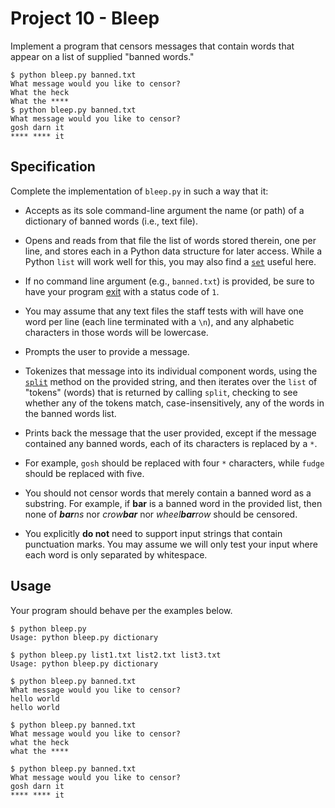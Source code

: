 # Project 10 - Bleep
Implement a program that censors messages that contain words that appear on a list of supplied "banned words."

```
$ python bleep.py banned.txt
What message would you like to censor?
What the heck
What the ****
$ python bleep.py banned.txt
What message would you like to censor?
gosh darn it
**** **** it
```

## Specification
Complete the implementation of  `bleep.py`  in such a way that it:

-   Accepts as its sole command-line argument the name (or path) of a dictionary of banned words (i.e., text file).
    
-   Opens and reads from that file the list of words stored therein, one per line, and stores each in a Python data structure for later access. While a Python  `list`  will work well for this, you may also find a  [`set`](https://docs.python.org/3/tutorial/datastructures.html#sets)  useful here.
    
-   If no command line argument (e.g.,  `banned.txt`) is provided, be sure to have your program  [exit](https://docs.python.org/3/library/sys.html#sys.exit)  with a status code of  `1`.
    
-   You may assume that any text files the staff tests with will have one word per line (each line terminated with a  `\n`), and any alphabetic characters in those words will be lowercase.
    
-   Prompts the user to provide a message.
    
-   Tokenizes that message into its individual component words, using the  [`split`](https://docs.python.org/3/library/stdtypes.html#str.split)  method on the provided string, and then iterates over the  `list`  of "tokens" (words) that is returned by calling  `split`, checking to see whether any of the tokens match, case-insensitively, any of the words in the banned words list.
    
-   Prints back the message that the user provided, except if the message contained any banned words, each of its characters is replaced by a  `*`.
    
-   For example,  `gosh`  should be replaced with four  `*`  characters, while  `fudge`  should be replaced with five.
    
-   You should not censor words that merely contain a banned word as a substring. For example, if  **bar**  is a banned word in the provided list, then none of  _**bar**ns_  nor  _crow**bar**_  nor  _wheel**bar**row_  should be censored.
    
-   You explicitly  **do not**  need to support input strings that contain punctuation marks. You may assume we will only test your input where each word is only separated by whitespace.

## Usage
Your program should behave per the examples below.

```
$ python bleep.py
Usage: python bleep.py dictionary
```

```
$ python bleep.py list1.txt list2.txt list3.txt
Usage: python bleep.py dictionary
```

```
$ python bleep.py banned.txt
What message would you like to censor?
hello world
hello world
```

```
$ python bleep.py banned.txt
What message would you like to censor?
what the heck
what the ****
```

```
$ python bleep.py banned.txt
What message would you like to censor?
gosh darn it
**** **** it
```
